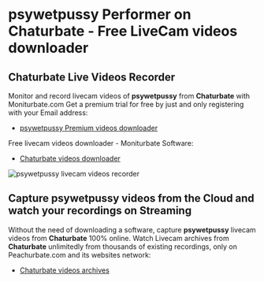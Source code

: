 # psywetpussy Performer on Chaturbate - Free LiveCam videos downloader

## Chaturbate Live Videos Recorder

Monitor and record livecam videos of **psywetpussy** from **Chaturbate** with Moniturbate.com
Get a premium trial for free by just and only registering with your Email address:
* [psywetpussy Premium videos downloader](https://moniturbate.com/request-demo-licence-key.html)

Free livecam videos downloader - Moniturbate Software:
* [Chaturbate videos downloader](https://moniturbate.com/moniturbate-download-software.html)

![psywetpussy livecam videos recorder](https://peachurnet.com/templates/moniturbate-software.png)


## Capture psywetpussy videos from the Cloud and watch your recordings on Streaming

Without the need of downloading a software, capture **psywetpussy** livecam videos from **Chaturbate** 100% online.
Watch Livecam archives from **Chaturbate** unlimitedly from thousands of existing recordings, only on Peachurbate.com and its websites network:
* [Chaturbate videos archives](https://peachurnet.com/)